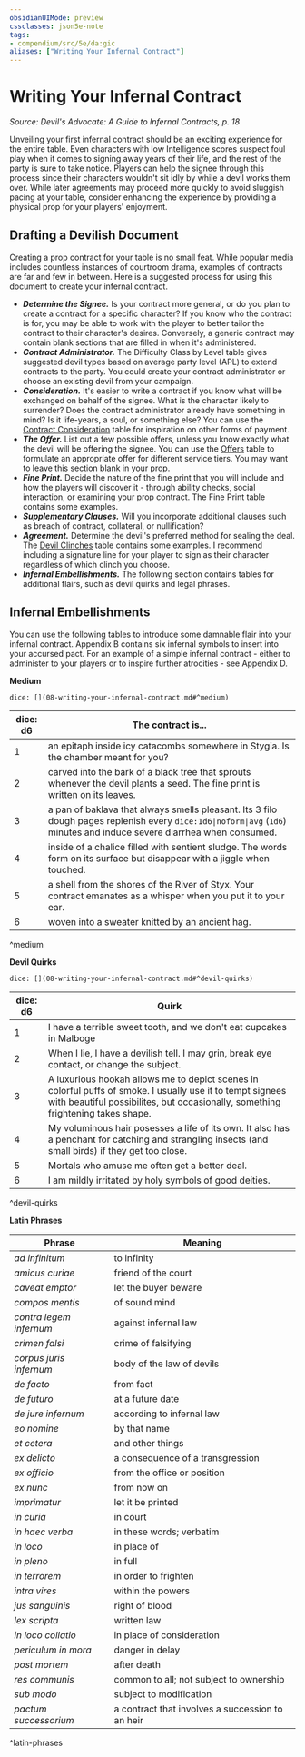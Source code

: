 ```yaml
---
obsidianUIMode: preview
cssclasses: json5e-note
tags:
- compendium/src/5e/da:gic
aliases: ["Writing Your Infernal Contract"]
---
```

# Writing Your Infernal Contract
*Source: Devil's Advocate: A Guide to Infernal Contracts, p. 18* 

Unveiling your first infernal contract should be an exciting experience for the entire table. Even characters with low Intelligence scores suspect foul play when it comes to signing away years of their life, and the rest of the party is sure to take notice. Players can help the signee through this process since their characters wouldn't sit idly by while a devil works them over. While later agreements may proceed more quickly to avoid sluggish pacing at your table, consider enhancing the experience by providing a physical prop for your players' enjoyment.

## Drafting a Devilish Document

Creating a prop contract for your table is no small feat. While popular media includes countless instances of courtroom drama, examples of contracts are far and few in between. Here is a suggested process for using this document to create your infernal contract.

- ***Determine the Signee.*** Is your contract more general, or do you plan to create a contract for a specific character? If you know who the contract is for, you may be able to work with the player to better tailor the contract to their character's desires. Conversely, a generic contract may contain blank sections that are filled in when it's administered.  
- ***Contract Administrator.*** The Difficulty Class by Level table gives suggested devil types based on average party level (APL) to extend contracts to the party. You could create your contract administrator or choose an existing devil from your campaign.  
- ***Consideration.*** It's easier to write a contract if you know what will be exchanged on behalf of the signee. What is the character likely to surrender? Does the contract administrator already have something in mind? Is it life-years, a soul, or something else? You can use the [Contract Consideration](compendium/tables/contract-consideration-da-gic.md) table for inspiration on other forms of payment.  
- ***The Offer.*** List out a few possible offers, unless you know exactly what the devil will be offering the signee. You can use the [Offers](compendium/tables/offers-da-gic.md) table to formulate an appropriate offer for different service tiers. You may want to leave this section blank in your prop.  
- ***Fine Print.*** Decide the nature of the fine print that you will include and how the players will discover it - through ability checks, social interaction, or examining your prop contract. The Fine Print table contains some examples.  
- ***Supplementary Clauses.*** Will you incorporate additional clauses such as breach of contract, collateral, or nullification?  
- ***Agreement.*** Determine the devil's preferred method for sealing the deal. The [Devil Clinches](compendium/tables/devil-clinches-da-gic.md) table contains some examples. I recommend including a signature line for your player to sign as their character regardless of which clinch you choose.  
- ***Infernal Embellishments.*** The following section contains tables for additional flairs, such as devil quirks and legal phrases.  

## Infernal Embellishments

You can use the following tables to introduce some damnable flair into your infernal contract. Appendix B contains six infernal symbols to insert into your accursed pact. For an example of a simple infernal contract - either to administer to your players or to inspire further atrocities - see Appendix D.

**Medium**

`dice: [](08-writing-your-infernal-contract.md#^medium)`

| dice: d6 | The contract is... |
|----------|--------------------|
| 1 | an epitaph inside icy catacombs somewhere in Stygia. Is the chamber meant for you? |
| 2 | carved into the bark of a black tree that sprouts whenever the devil plants a seed. The fine print is written on its leaves. |
| 3 | a pan of baklava that always smells pleasant. Its 3 filo dough pages replenish every `dice:1d6\|noform\|avg` (`1d6`) minutes and induce severe diarrhea when consumed. |
| 4 | inside of a chalice filled with sentient sludge. The words form on its surface but disappear with a jiggle when touched. |
| 5 | a shell from the shores of the River of Styx. Your contract emanates as a whisper when you put it to your ear. |
| 6 | woven into a sweater knitted by an ancient hag. |
^medium

**Devil Quirks**

`dice: [](08-writing-your-infernal-contract.md#^devil-quirks)`

| dice: d6 | Quirk |
|----------|-------|
| 1 | I have a terrible sweet tooth, and we don't eat cupcakes in Malboge |
| 2 | When I lie, I have a devilish tell. I may grin, break eye contact, or change the subject. |
| 3 | A luxurious hookah allows me to depict scenes in colorful puffs of smoke. I usually use it to tempt signees with beautiful possibilites, but occasionally, something frightening takes shape. |
| 4 | My voluminous hair posesses a life of its own. It also has a penchant for catching and strangling insects (and small birds) if they get too close. |
| 5 | Mortals who amuse me often get a better deal. |
| 6 | I am mildly irritated by holy symbols of good deities. |
^devil-quirks

**Latin Phrases**

| Phrase | Meaning |
|--------|---------|
| *ad infinitum* | to infinity |
| *amicus curiae* | friend of the court |
| *caveat emptor* | let the buyer beware |
| *compos mentis* | of sound mind |
| *contra legem infernum* | against infernal law |
| *crimen falsi* | crime of falsifying |
| *corpus juris infernum* | body of the law of devils |
| *de facto* | from fact |
| *de futuro* | at a future date |
| *de jure infernum* | according to infernal law |
| *eo nomine* | by that name |
| *et cetera* | and other things |
| *ex delicto* | a consequence of a transgression |
| *ex officio* | from the office or position |
| *ex nunc* | from now on |
| *imprimatur* | let it be printed |
| *in curia* | in court |
| *in haec verba* | in these words; verbatim |
| *in loco* | in place of |
| *in pleno* | in full |
| *in terrorem* | in order to frighten |
| *intra vires* | within the powers |
| *jus sanguinis* | right of blood |
| *lex scripta* | written law |
| *in loco collatio* | in place of consideration |
| *periculum in mora* | danger in delay |
| *post mortem* | after death |
| *res communis* | common to all; not subject to ownership |
| *sub modo* | subject to modification |
| *pactum successorium* | a contract that involves a succession to an heir |
^latin-phrases